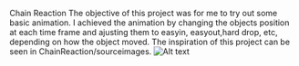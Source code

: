 Chain Reaction
The objective of this project was for me to try out some basic animation.
I achieved the animation by changing the objects position at each time frame and ajusting them to easyin, easyout,hard drop, etc, depending on how the object moved.
The inspiration of this project can be seen in ChainReaction/sourceimages.
![Alt text](/SampleProject/CahinReaction/sourceimage/to/Track.jpeg?raw=true "Optional Title")
